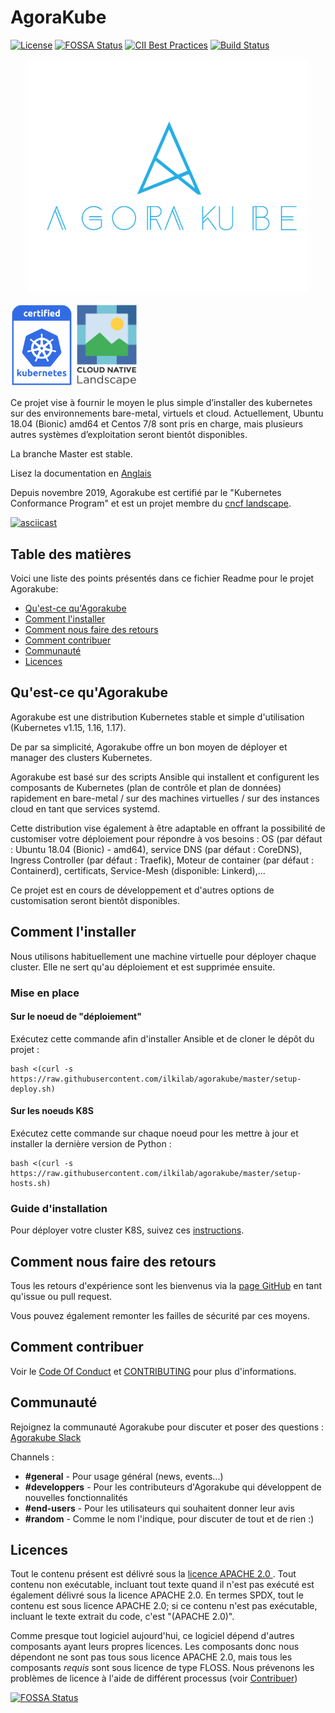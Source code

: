 ﻿# AgoraKube
[![License](https://img.shields.io/badge/License-Apache%202.0-blue.svg)](https://opensource.org/licenses/Apache-2.0)
[![FOSSA Status](https://app.fossa.com/api/projects/git%2Bgithub.com%2Filkilab%2Fagorakube.svg?type=shield)](https://app.fossa.com/projects/git%2Bgithub.com%2Filkilab%2Fagorakube?ref=badge_shield)
[![CII Best Practices](https://bestpractices.coreinfrastructure.org/projects/3104/badge)](https://bestpractices.coreinfrastructure.org/projects/3104)
[![Build Status](https://travis-ci.org/ilkilab/agorakube.svg?branch=master)](https://travis-ci.org/ilkilab/agorakube)

<p align="center">
<img src="../../../images/agorakube-logo.svg" width="450" alt="Agorakube" title="Agorakube" />
</p>
<p>
<img src="https://raw.githubusercontent.com/cncf/artwork/master/projects/kubernetes/certified-kubernetes/versionless/color/certified-kubernetes-color.svg?sanitize=true" width="100" alt="k8s-conformance-v1.16" title="https://github.com/cncf/k8s-conformance/tree/master/v1.16/agorakube"/>
<img src="https://raw.githubusercontent.com/cncf/artwork/master/other/cncf-landscape/stacked/color/cncf-landscape-stacked-color.svg?sanitize=true" width="100" alt="Agorakube is a cncf landscap project" title="Agorakube is a cncf landscap project"/>
</p>
Ce projet vise à fournir le moyen le plus simple d’installer des kubernetes sur des environnements bare-metal, virtuels et cloud.
Actuellement, Ubuntu 18.04 (Bionic) amd64 et Centos 7/8 sont pris en charge, mais plusieurs autres systèmes d’exploitation seront bientôt disponibles.

La branche Master est stable.

Lisez la documentation en [Anglais](https://github.com/ilkilab/agorakube/blob/master/README.md)

Depuis novembre 2019, Agorakube est certifié par le "Kubernetes Conformance Program" et est un projet membre du [cncf landscape](https://landscape.cncf.io/selected=agora-kube).

[![asciicast](https://asciinema.org/a/Y58GrrJG3gPM6GvKsSMCZevbX.svg)](https://asciinema.org/a/Y58GrrJG3gPM6GvKsSMCZevbX)

## Table des matières

Voici une liste des points présentés dans ce fichier Readme pour le projet Agorakube:

- [Qu'est-ce qu'Agorakube](#quest-ce-quagorakube)
- [Comment l'installer](#comment-linstaller)
- [Comment nous faire des retours](#comment-nous-faire-des-retours)
- [Comment contribuer](#comment-contribuer)
- [Communauté](#communauté)
- [Licences](#licences)

## Qu'est-ce qu'Agorakube

Agorakube est une distribution Kubernetes stable et simple d'utilisation (Kubernetes v1.15, 1.16, 1.17).

De par sa simplicité, Agorakube offre un bon moyen de déployer et manager des clusters Kubernetes.

Agorakube est basé sur des scripts Ansible qui installent et configurent les composants de Kubernetes (plan de contrôle et plan de données) rapidement en bare-metal / sur des machines virtuelles / sur des instances cloud en tant que services systemd.

Cette distribution vise également à être adaptable en offrant la  possibilité de customiser votre déploiement pour répondre à vos besoins : OS (par défaut : Ubuntu 18.04 (Bionic) - amd64), service DNS (par défaut : CoreDNS), Ingress Controller (par défaut : Traefik), Moteur de container (par défaut : Containerd), certificats, Service-Mesh (disponible: Linkerd),...

Ce projet est en cours de développement et d'autres options de customisation seront bientôt disponibles.

## Comment l'installer

Nous utilisons habituellement une machine virtuelle pour déployer chaque cluster. Elle ne sert qu'au déploiement et est supprimée ensuite.

### Mise en place

#### Sur le noeud de "déploiement"
Exécutez cette commande afin d'installer Ansible et de cloner le dépôt du projet :
```
bash <(curl -s https://raw.githubusercontent.com/ilkilab/agorakube/master/setup-deploy.sh)
```
#### Sur les noeuds K8S
Exécutez cette commande sur chaque noeud pour les mettre à jour et installer la dernière version de Python :
```
bash <(curl -s https://raw.githubusercontent.com/ilkilab/agorakube/master/setup-hosts.sh)
```

### Guide d'installation

Pour déployer votre cluster K8S, suivez ces [instructions](../../instructions.md).

## Comment nous faire des retours

Tous les retours d'expérience sont les bienvenus via la [page GitHub](https://github.com/ilkilab/agorakube) en tant qu'issue ou pull request.

Vous pouvez également remonter les failles de sécurité par ces moyens.

## Comment contribuer

Voir le [Code Of Conduct](https://github.com/ilkilab/agorakube/blob/master/CODE_OF_CONDUCT.md) et [CONTRIBUTING](https://github.com/ilkilab/agorakube/blob/master/docs/CONTRIBUTING.md) pour plus d'informations.

## Communauté

Rejoignez la communauté Agorakube pour discuter et poser des questions : [Agorakube Slack](http://slack.agorakube.ilkilabs.io/)

Channels :
- **#general** - Pour usage  général (news, events...)
- **#developpers** - Pour les contributeurs d'Agorakube qui développent de nouvelles fonctionnalités
- **#end-users** - Pour les utilisateurs qui souhaitent donner leur avis
- **#random** - Comme le nom l'indique, pour discuter de tout et de rien :)

## Licences

Tout le contenu présent est délivré sous la [licence APACHE 2.0 ](../../../../LICENSE).
Tout contenu non exécutable, incluant tout texte quand il n'est pas exécuté est également délivré sous la licence APACHE 2.0.
En termes SPDX, tout le contenu est sous licence APACHE 2.0;
si ce contenu n'est pas exécutable, incluant le texte extrait du code, c'est "(APACHE 2.0)".

Comme presque tout logiciel aujourd'hui, ce logiciel dépend d'autres composants ayant leurs propres licences. Les composants donc nous dépendont ne sont pas tous sous licence APACHE 2.0, mais tous les composants *requis* sont sous licence de type FLOSS. Nous prévenons les problèmes de licence à l'aide de différent processus (voir [Contribuer](../../../CONTRIBUTING.md))

[![FOSSA Status](https://app.fossa.io/api/projects/git%2Bgithub.com%2Filkilab%2Fagorakube.svg?type=large)](https://app.fossa.io/projects/git%2Bgithub.com%2Filkilab%2Fagorakube?ref=badge_large)
